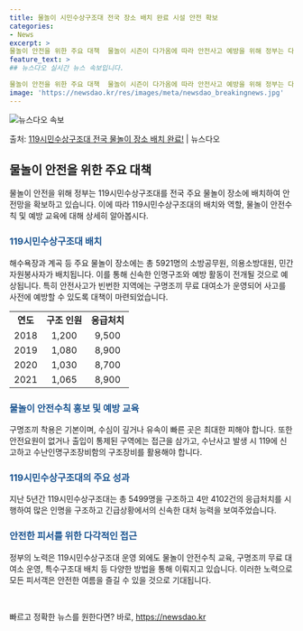 ```yaml
---
title: 물놀이 시민수상구조대 전국 장소 배치 완료 시설 안전 확보
categories:
- News
excerpt: >
물놀이 안전을 위한 주요 대책  물놀이 시즌이 다가옴에 따라 안전사고 예방을 위해 정부는 다양한 대책을 마련…
feature_text: >
## 뉴스다오 실시간 뉴스 속보입니다.

물놀이 안전을 위한 주요 대책  물놀이 시즌이 다가옴에 따라 안전사고 예방을 위해 정부는 다양한 대책을 마련…
image: 'https://newsdao.kr/res/images/meta/newsdao_breakingnews.jpg'
---
```


![뉴스다오 속보](https://newsdao.kr/res/images/meta/newsdao_breakingnews.jpg)

<p>출처: <a href="https://newsdao.kr/4595" rel="dofollow">119시민수상구조대 전국 물놀이 장소 배치 완료!</a> | 뉴스다오</p>

<h2 data-ke-size="size26">물놀이 안전을 위한 주요 대책</h2>
물놀이 안전을 위해 정부는 119시민수상구조대를 전국 주요 물놀이 장소에 배치하여 안전망을 확보하고 있습니다. 이에 따라 119시민수상구조대의 배치와 역할, 물놀이 안전수칙 및 예방 교육에 대해 상세히 알아봅시다.

<h3><b><span style="color: #1a5490;">119시민수상구조대 배치</span></b></h3>
해수욕장과 계곡 등 주요 물놀이 장소에는 총 5921명의 소방공무원, 의용소방대원, 민간자원봉사자가 배치됩니다. 이를 통해 신속한 인명구조와 예방 활동이 전개될 것으로 예상됩니다. 특히 안전사고가 빈번한 지역에는 구명조끼 무료 대여소가 운영되어 사고를 사전에 예방할 수 있도록 대책이 마련되었습니다.

<table>
    <tr>
        <td style="text-align: center; height: 17px;"><b>연도</b></td>
        <td style="text-align: center; height: 17px;"><b>구조 인원</b></td>
        <td style="text-align: center; height: 17px;"><b>응급처치</b></td>
    </tr>
    <tr>
        <td style="text-align: center; height: 17px;">2018</td>
        <td style="text-align: center; height: 17px;">1,200</td>
        <td style="text-align: center; height: 17px;">9,500</td>
    </tr>
    <tr>
        <td style="text-align: center; height: 17px;">2019</td>
        <td style="text-align: center; height: 17px;">1,080</td>
        <td style="text-align: center; height: 17px;">8,900</td>
    </tr>
    <tr>
        <td style="text-align: center; height: 17px;">2020</td>
        <td style="text-align: center; height: 17px;">1,030</td>
        <td style="text-align: center; height: 17px;">8,700</td>
    </tr>
    <tr>
        <td style="text-align: center; height: 17px;">2021</td>
        <td style="text-align: center; height: 17px;">1,065</td>
        <td style="text-align: center; height: 17px;">8,900</td>
    </tr>
</table>

<h3><b><span style="color: #1a5490;">물놀이 안전수칙 홍보 및 예방 교육</span></b></h3>
구명조끼 착용은 기본이며, 수심이 깊거나 유속이 빠른 곳은 최대한 피해야 합니다. 또한 안전요원이 없거나 출입이 통제된 구역에는 접근을 삼가고, 수난사고 발생 시 119에 신고하고 수난인명구조장비함의 구조장비를 활용해야 합니다.

<h3><b><span style="color: #1a5490;">119시민수상구조대의 주요 성과</span></b></h3>
지난 5년간 119시민수상구조대는 총 5499명을 구조하고 4만 4102건의 응급처치를 시행하여 많은 인명을 구조하고 긴급상황에서의 신속한 대처 능력을 보여주었습니다.

<h3><b><span style="color: #1a5490;">안전한 피서를 위한 다각적인 접근</span></b></h3>
정부의 노력은 119시민수상구조대 운영 외에도 물놀이 안전수칙 교육, 구명조끼 무료 대여소 운영, 특수구조대 배치 등 다양한 방법을 통해 이뤄지고 있습니다. 이러한 노력으로 모든 피서객은 안전한 여름을 즐길 수 있을 것으로 기대됩니다.
<p data-ke-size="size16">&nbsp;</p> 

빠르고 정확한 뉴스를 원한다면? 바로, <a href="https://newsdao.kr" rel="dofollow">https://newsdao.kr</a>


    
